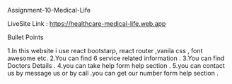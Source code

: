 Assignment-10-Medical-Life

LiveSite Link : https://healthcare-medical-life.web.app

Bullet Points

1.In this website i use react bootstarp, react router ,vanila css , font awesome etc.
2.You can find 6 service related information .
3.You can find Doctors Details .
4.you can take help form help section .
5.you can contact us by message us or by call .you can get our number form help section .